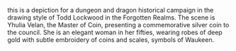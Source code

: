 this is a depiction for a dungeon and dragon historical campaign in the drawing style of Todd Lockwood in the Forgotten Realms. The scene is Yhulia Velan, the Master of Coin, presenting a commemorative silver coin to the council. She is an elegant woman in her fifties, wearing robes of deep gold with subtle embroidery of coins and scales, symbols of Waukeen.